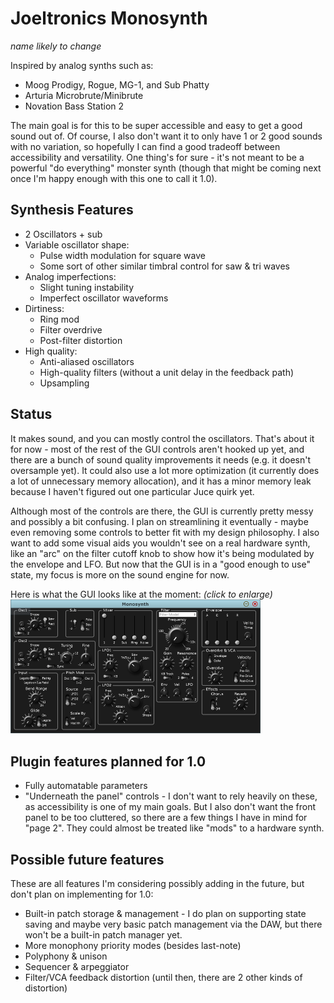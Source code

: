 # Joeltronics Monosynth

*name likely to change*

Inspired by analog synths such as:

* Moog Prodigy, Rogue, MG-1, and Sub Phatty
* Arturia Microbrute/Minibrute
* Novation Bass Station 2

The main goal is for this to be super accessible and easy to get a good sound out of. Of course, I also don't want it to only have 1 or 2 good sounds with no variation, so hopefully I can find a good tradeoff between accessibility and versatility. One thing's for sure - it's not meant to be a powerful "do everything" monster synth (though that might be coming next once I'm happy enough with this one to call it 1.0).

## Synthesis Features

* 2 Oscillators + sub
* Variable oscillator shape:
  * Pulse width modulation for square wave
  * Some sort of other similar timbral control for saw & tri waves
* Analog imperfections:
  * Slight tuning instability
  * Imperfect oscillator waveforms
* Dirtiness:
  * Ring mod
  * Filter overdrive
  * Post-filter distortion
* High quality:
  * Anti-aliased oscillators
  * High-quality filters (without a unit delay in the feedback path)
  * Upsampling

## Status

It makes sound, and you can mostly control the oscillators. That's about it for now - most of the rest of the GUI controls aren't hooked up yet, and there are a bunch of sound quality improvements it needs (e.g. it doesn't oversample yet). It could also use a lot more optimization (it currently does a lot of unnecessary memory allocation), and it has a minor memory leak because I haven't figured out one particular Juce quirk yet.

Although most of the controls are there, the GUI is currently pretty messy and possibly a bit confusing. I plan on streamlining it eventually - maybe even removing some controls to better fit with my design philosophy. I also want to add some visual aids you wouldn't see on a real hardware synth, like an "arc" on the filter cutoff knob to show how it's being modulated by the envelope and LFO. But now that the GUI is in a "good enough to use" state, my focus is more on the sound engine for now.

Here is what the GUI looks like at the moment: *(click to enlarge)*  
[<img src="Docs/monosynth.png" width="400px">](https://raw.githubusercontent.com/Joeltronics/Monosynth/master/Docs/monosynth.png)

## Plugin features planned for 1.0

* Fully automatable parameters
* "Underneath the panel" controls - I don't want to rely heavily on these, as accessibility is one of my main goals. But I also don't want the front panel to be too cluttered, so there are a few things I have in mind for "page 2". They could almost be treated like "mods" to a hardware synth.

## Possible future features

These are all features I'm considering possibly adding in the future, but don't plan on implementing for 1.0:

* Built-in patch storage & management - I do plan on supporting state saving and maybe very basic patch management via the DAW, but there won't be a built-in patch manager yet.
* More monophony priority modes (besides last-note)
* Polyphony & unison
* Sequencer & arpeggiator
* Filter/VCA feedback distortion (until then, there are 2 other kinds of distortion)
